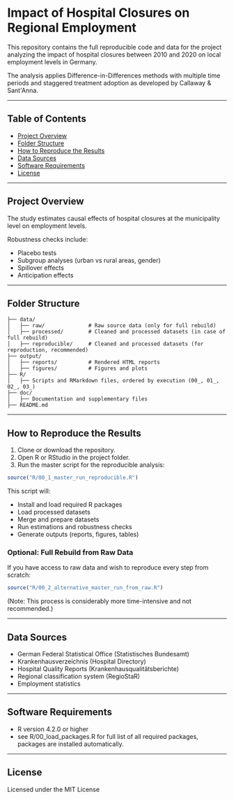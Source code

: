 # Impact of Hospital Closures on Regional Employment

This repository contains the full reproducible code and data for the project analyzing the impact of hospital closures between 2010 and 2020 on local employment levels in Germany.

The analysis applies Difference-in-Differences methods with multiple time periods and staggered treatment adoption as developed by Callaway & Sant'Anna.

---

## Table of Contents

- [Project Overview](#project-overview)
- [Folder Structure](#folder-structure)
- [How to Reproduce the Results](#how-to-reproduce-the-results)
- [Data Sources](#data-sources)
- [Software Requirements](#software-requirements)
- [License](#license)

---

## Project Overview

The study estimates causal effects of hospital closures at the municipality level on employment levels.

Robustness checks include:
- Placebo tests
- Subgroup analyses (urban vs rural areas, gender)
- Spillover effects
- Anticipation effects

---

## Folder Structure

```
├── data/
│   ├── raw/              # Raw source data (only for full rebuild)
│   ├── processed/        # Cleaned and processed datasets (in case of full rebuild)
│   ├── reproducible/     # Cleaned and processed datasets (for reproduction, recommended)
├── output/
│   ├── reports/          # Rendered HTML reports
│   ├── figures/          # Figures and plots
├── R/
│   ├── Scripts and RMarkdown files, ordered by execution (00_, 01_, 02_, 03_)
├── doc/
│   ├── Documentation and supplementary files
├── README.md
```

---

## How to Reproduce the Results

1. Clone or download the repository.
2. Open R or RStudio in the project folder.
3. Run the master script for the reproducible analysis:

```r
source("R/00_1_master_run_reproducible.R")
```

This script will:
- Install and load required R packages
- Load processed datasets
- Merge and prepare datasets
- Run estimations and robustness checks
- Generate outputs (reports, figures, tables)

### Optional: Full Rebuild from Raw Data

If you have access to raw data and wish to reproduce every step from scratch:

```r
source("R/00_2_alternative_master_run_from_raw.R")
```

(Note: This process is considerably more time-intensive and not recommended.)

---

## Data Sources

- German Federal Statistical Office (Statistisches Bundesamt)
- Krankenhausverzeichnis (Hospital Directory)
- Hospital Quality Reports (Krankenhausqualitätsberichte)
- Regional classification system (RegioStaR)
- Employment statistics

---

## Software Requirements

- R version 4.2.0 or higher
- see R/00_load_packages.R for full list of all required packages, packages are installed automatically.

---

## License

Licensed under the MIT License
